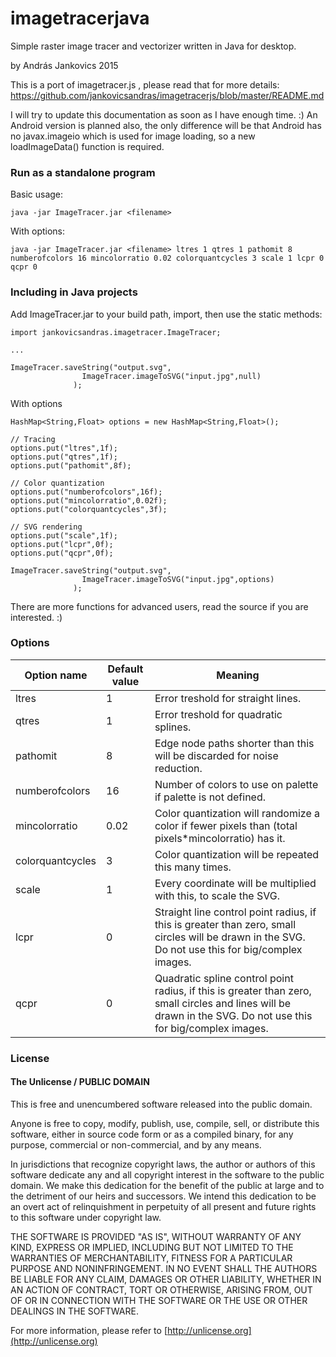 # imagetracerjava
Simple raster image tracer and vectorizer written in Java for desktop.

by András Jankovics 2015

This is a port of imagetracer.js , please read that for more details: https://github.com/jankovicsandras/imagetracerjs/blob/master/README.md 

I will try to update this documentation as soon as I have enough time. :)
An Android version is planned also, the only difference will be that Android has no javax.imageio which is used for image loading, so a new loadImageData() function is required.


### Run as a standalone program 

Basic usage: 
```
java -jar ImageTracer.jar <filename>
```

With options:
```
java -jar ImageTracer.jar <filename> ltres 1 qtres 1 pathomit 8 numberofcolors 16 mincolorratio 0.02 colorquantcycles 3 scale 1 lcpr 0 qcpr 0
```

### Including in Java projects
Add ImageTracer.jar to your build path, import, then use the static methods:
```
import jankovicsandras.imagetracer.ImageTracer;

...

ImageTracer.saveString("output.svg",
				ImageTracer.imageToSVG("input.jpg",null)
		      );
```

With options
```
HashMap<String,Float> options = new HashMap<String,Float>();

// Tracing
options.put("ltres",1f);
options.put("qtres",1f);
options.put("pathomit",8f);

// Color quantization
options.put("numberofcolors",16f);
options.put("mincolorratio",0.02f);
options.put("colorquantcycles",3f);

// SVG rendering
options.put("scale",1f);
options.put("lcpr",0f);
options.put("qcpr",0f);

ImageTracer.saveString("output.svg",
				ImageTracer.imageToSVG("input.jpg",options)
		      );
```

There are more functions for advanced users, read the source if you are interested. :)
	
### Options
|Option name|Default value|Meaning|
|-----------|-------------|-------|
|ltres|1|Error treshold for straight lines.|
|qtres|1|Error treshold for quadratic splines.|
|pathomit|8|Edge node paths shorter than this will be discarded for noise reduction.|
|numberofcolors|16|Number of colors to use on palette if palette is not defined.|
|mincolorratio|0.02|Color quantization will randomize a color if fewer pixels than (total pixels*mincolorratio) has it.|
|colorquantcycles|3|Color quantization will be repeated this many times.|
|scale|1|Every coordinate will be multiplied with this, to scale the SVG.|
|lcpr|0|Straight line control point radius, if this is greater than zero, small circles will be drawn in the SVG. Do not use this for big/complex images.|
|qcpr|0|Quadratic spline control point radius, if this is greater than zero, small circles and lines will be drawn in the SVG. Do not use this for big/complex images.|

### License
#### The Unlicense / PUBLIC DOMAIN

This is free and unencumbered software released into the public domain.

Anyone is free to copy, modify, publish, use, compile, sell, or
distribute this software, either in source code form or as a compiled
binary, for any purpose, commercial or non-commercial, and by any
means.

In jurisdictions that recognize copyright laws, the author or authors
of this software dedicate any and all copyright interest in the
software to the public domain. We make this dedication for the benefit
of the public at large and to the detriment of our heirs and
successors. We intend this dedication to be an overt act of
relinquishment in perpetuity of all present and future rights to this
software under copyright law.

THE SOFTWARE IS PROVIDED "AS IS", WITHOUT WARRANTY OF ANY KIND,
EXPRESS OR IMPLIED, INCLUDING BUT NOT LIMITED TO THE WARRANTIES OF
MERCHANTABILITY, FITNESS FOR A PARTICULAR PURPOSE AND NONINFRINGEMENT.
IN NO EVENT SHALL THE AUTHORS BE LIABLE FOR ANY CLAIM, DAMAGES OR
OTHER LIABILITY, WHETHER IN AN ACTION OF CONTRACT, TORT OR OTHERWISE,
ARISING FROM, OUT OF OR IN CONNECTION WITH THE SOFTWARE OR THE USE OR
OTHER DEALINGS IN THE SOFTWARE.

For more information, please refer to [http://unlicense.org](http://unlicense.org)
